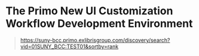 # The Primo New UI Customization Workflow Development Environment

>https://suny-bcc.primo.exlibrisgroup.com/discovery/search?vid=01SUNY_BCC:TEST01&sortby=rank


